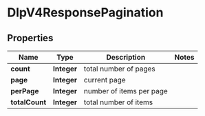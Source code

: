 

# DlpV4ResponsePagination


## Properties

| Name | Type | Description | Notes |
|------------ | ------------- | ------------- | -------------|
|**count** | **Integer** | total number of pages |  |
|**page** | **Integer** | current page |  |
|**perPage** | **Integer** | number of items per page |  |
|**totalCount** | **Integer** | total number of items |  |



